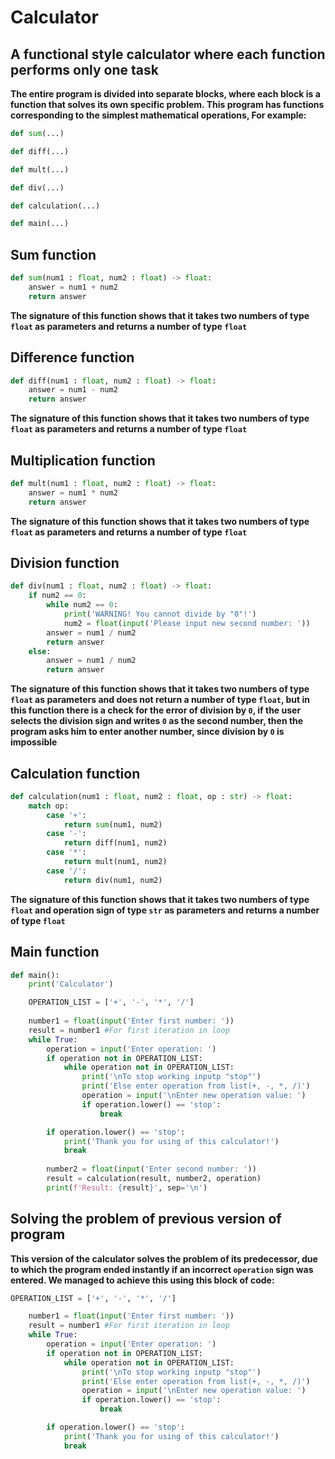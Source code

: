 # Calculator

## A functional style calculator where each function performs only one task

**The entire program is divided into separate blocks, where each block is a function that solves its own specific problem. This program has functions corresponding to the simplest mathematical operations, For example:**

```python
def sum(...)

def diff(...)

def mult(...)

def div(...)

def calculation(...)

def main(...)
```


## Sum function

```python
def sum(num1 : float, num2 : float) -> float:
    answer = num1 + num2
    return answer
```
**The signature of this function shows that it takes two numbers of type `float` as parameters and returns a number of type `float`**


## Difference function

```python
def diff(num1 : float, num2 : float) -> float:
    answer = num1 - num2
    return answer
```
**The signature of this function shows that it takes two numbers of type `float` as parameters and returns a number of type `float`**


## Multiplication function

```python
def mult(num1 : float, num2 : float) -> float:
    answer = num1 * num2
    return answer
```
**The signature of this function shows that it takes two numbers of type `float` as parameters and returns a number of type `float`**


## Division function
```python
def div(num1 : float, num2 : float) -> float:
    if num2 == 0:
        while num2 == 0:
            print('WARNING! You cannot divide by "0"!')
            num2 = float(input('Please input new second number: '))
        answer = num1 / num2
        return answer
    else:
        answer = num1 / num2
        return answer
```
**The signature of this function shows that it takes two numbers of type `float` as parameters and does not return a number of type `float`, but in this function there is a check for the error of division by `0`, if the user selects the division sign and writes `0` as the second number, then the program asks him to enter another number, since division by `0` is impossible**


## Calculation function

```python
def calculation(num1 : float, num2 : float, op : str) -> float:
    match op:
        case '+':
            return sum(num1, num2)
        case '-':
            return diff(num1, num2)
        case '*':
            return mult(num1, num2)
        case '/':
            return div(num1, num2)
```
**The signature of this function shows that it takes two numbers of type `float` and operation sign of type `str` as parameters and returns a number of type `float`**


## Main function

```python
def main():
    print('Calculator')

    OPERATION_LIST = ['+', '-', '*', '/']
    
    number1 = float(input('Enter first number: '))
    result = number1 #For first iteration in loop
    while True:
        operation = input('Enter operation: ')
        if operation not in OPERATION_LIST:
            while operation not in OPERATION_LIST:
                print('\nTo stop working inputp "stop"')
                print('Else enter operation from list(+, -, *, /)')
                operation = input('\nEnter new operation value: ')
                if operation.lower() == 'stop':
                    break

        if operation.lower() == 'stop':
            print('Thank you for using of this calculator!')
            break
            
        number2 = float(input('Enter second number: '))
        result = calculation(result, number2, operation)
        print(f'Result: {result}', sep='\n')
```




## Solving the problem of previous version of program
**This version of the calculator solves the problem of its predecessor, due to which the program ended instantly if an incorrect `operation` sign was entered. We managed to achieve this using this block of code:**

```python
OPERATION_LIST = ['+', '-', '*', '/']

    number1 = float(input('Enter first number: '))
    result = number1 #For first iteration in loop
    while True:
        operation = input('Enter operation: ')
        if operation not in OPERATION_LIST:
            while operation not in OPERATION_LIST:
                print('\nTo stop working inputp "stop"')
                print('Else enter operation from list(+, -, *, /)')
                operation = input('\nEnter new operation value: ')
                if operation.lower() == 'stop':
                    break

        if operation.lower() == 'stop':
            print('Thank you for using of this calculator!')
            break
```

